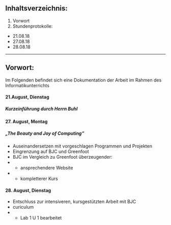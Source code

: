 
## Inhaltsverzeichnis:
1. Vorwort
2. Stundenprotokolle:
  * 21.08.18  
  * 27.08.18 
  * 28.08.18 

   
---------------------------------------------------


## Vorwort:

Im Folgenden befindet sich eine Dokumentation der Arbeit im Rahmen des Informatikunterrichts



#### 21.August, Dienstag 
##### Kurzeinführung durch Herrn Buhl

#### 27. August, Montag
##### „The Beauty and Joy of Computing”
- Auseinandersetzen mit vorgeschlagen Programmen und Projekten
- Eingrenzung auf BJC und Greenfoot
- BJC im Vergleich zu Greenfoot überzeugender:
- - ansprechendere Website
 - - kompletterer Kurs
 
 #### 28. August, Dienstag
- Entschluss zur intensiveren, kursgestützten Arbeit mit BJC
- curiculum
 - - Lab 1 U 1 bearbeitet
 
 
